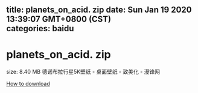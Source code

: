 
title: planets_on_acid. zip
date: Sun Jan 19 2020 13:39:07 GMT+0800 (CST)    
categories: baidu
---

# planets_on_acid. zip
size: 8.40 MB
 德诺布拉行星5K壁纸 - 桌面壁纸 - 致美化 - 漫锋网
 

[How to download](https://bpcam.bemobtrk.com/go/2ceec3aa-1ca2-46d6-b9ff-aaa5c184517c?jno=3652)